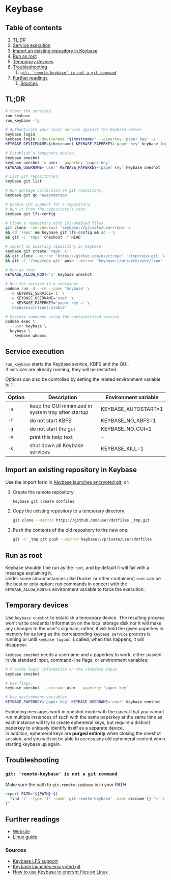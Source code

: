 # Keybase

## Table of contents <!-- omit in toc -->

1. [TL;DR](#tldr)
1. [Service execution](#service-execution)
1. [Import an existing repository in Keybase](#import-an-existing-repository-in-keybase)
1. [Run as root](#run-as-root)
1. [Temporary devices](#temporary-devices)
1. [Troubleshooting](#troubleshooting)
   1. [`git: 'remote-keybase' is not a git command`](#git-remote-keybase-is-not-a-git-command)
1. [Further readings](#further-readings)
   1. [Sources](#sources)

## TL;DR

```sh
# Start the services.
run_keybase
run_keybase -fg

# Authenticate your local service against the keybase server.
keybase login
keybase login --devicename "$(hostname)" --paperkey 'paper key' -s
KEYBASE_DEVICENAME=$(hostname) KEYBASE_PAPERKEY='paper key' keybase login

# Establish a temporary device.
keybase oneshot
keybase oneshot -u user --paperkey 'paper key'
KEYBASE_USERNAME='user' KEYBASE_PAPERKEY='paper key' keybase oneshot

# List git repositories.
keybase git list

# Run garbage collection on git repository.
keybase git gc 'awesomerepo'

# Enable LFS support for a repository.
# Run it from the repository's root.
keybase git lfs-config

# Clone a repository with LFS-enabled files.
git clone --no-checkout 'keybase://private/user/repo' \
&& cd 'repo' && keybase git lfs-config && cd - \
&& git -C 'repo' checkout -f HEAD

# Import an existing repository in Keybase
keybase git create 'repo' \
&& git clone --mirror 'https://github.com/user/repo' '/tmp/repo.git' \
&& git -C '/tmp/repo.git' push --mirror 'keybase://private/user/repo'

# Run as root.
KEYBASE_ALLOW_ROOT='1' keybase oneshot

# Run the service in a container.
podman run -d --rm --name 'keybase' \
  -e KEYBASE_SERVICE='1' \
  -e KEYBASE_USERNAME='user' \
  -e KEYBASE_PAPERKEY='paper key …' \
  'keybaseio/client:stable'

# Execute commands using the containerized service.
podman exec \
  --user keybase \
  keybase \
    keybase whoami
```

## Service execution

`run_keybase` starts the Keybase service, KBFS and the GUI.<br/>
If services are already running, they will be restarted.

Options can also be controlled by setting the related environment variable to 1:

| Option | Description                                         | Environment variable |
| ------ | --------------------------------------------------- | -------------------- |
| `-a`   | keep the GUI minimized in system tray after startup | KEYBASE_AUTOSTART=1  |
| `-f`   | do not start KBFS                                   | KEYBASE_NO_KBFS=1    |
| `-g`   | do not start the gui                                | KEYBASE_NO_GUI=1     |
| `-h`   | print this help text                                | -                    |
| `-k`   | shut down all Keybase services                      | KEYBASE_KILL=1       |

## Import an existing repository in Keybase

Use the import form in [Keybase launches encrypted git], or:

1. Create the remote repository:

   ```sh
   keybase git create dotfiles
   ```

1. Copy the existing repository to a temporary directory:

   ```sh
   git clone --mirror https://github.com/user/dotfiles _tmp.git
   ```

1. Push the contents of the old repository to the new one:

   ```sh
   git -C _tmp.git push --mirror keybase://private/user/dotfiles
   ```

## Run as root

Keybase shouldn't be run as the `root`, and by default it will fail with a message explaining it.<br/>
Under some circumnstances (like Docker or other containers) `root` can be the best or only option; run commands in concert with the `KEYBASE_ALLOW_ROOT=1` environment variable to force the execution.

## Temporary devices

Use `keybase oneshot` to establish a temporary device. The resulting process won't write credential information on the local storage disk nor it will make any changes to the user's sigchain; rather, it will hold the given paperkey in memory for as long as the corresponding `keybase service` process is running or until `keybase logout` is called; when this happens, it will disappear.

`keybase oneshot` needs a username and a paperkey to work, either passed in via standard input, command-line flags, or environment variables:

```sh
# Provide login information on the standard input.
keybase oneshot

# Use flags.
keybase oneshot --username user --paperkey 'paper key'

# Use environment variables
KEYBASE_PAPERKEY='paper key' KEYBASE_USERNAME='user' keybase oneshot
```

Exploding messages work in oneshot mode with the caveat that you cannot run multiple instances of such with the same paperkey at the same time as each instance will try to create ephemeral keys, but require a distinct paperkey to uniquely identify itself as a separate device.<br/>
In addition, ephemeral keys are **purged entirely** when closing the oneshot session, and you will not be able to access any old ephemeral content when starting keybase up again.

## Troubleshooting

### `git: 'remote-keybase' is not a git command`

Make sure the path to `git-remote-keybase` is in your PATH:

```sh
export PATH="${PATH}:$(
  find '/' -type 'f' -name 'git-remote-keybase' -exec dirname {} '+' \
)"
```

## Further readings

- [Website]
- [Linux guide]

[linux guide]: https://book.keybase.io/guides/linux
[website]: https://keybase.io/

### Sources

- [Keybase LFS support]
- [Keybase launches encrypted git]
- [How to use Keybase to encrypt files on Linux]

<!--
  References
  -->

<!-- Upstream -->
[keybase launches encrypted git]: https://keybase.io/blog/encrypted-git-for-everyone
[keybase lfs support]: https://github.com/keybase/client/issues/8936

<!-- In-article sections -->
[further readings]: #further-readings

<!-- Others -->
[how to use keybase to encrypt files on linux]: https://www.addictivetips.com/ubuntu-linux-tips/keybase-encrypt-files-linux/
